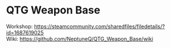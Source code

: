 # QTG Weapon Base

Workshop: https://steamcommunity.com/sharedfiles/filedetails/?id=1687619025  
Wiki: https://github.com/NeptuneQ/QTG_Weapon_Base/wiki
